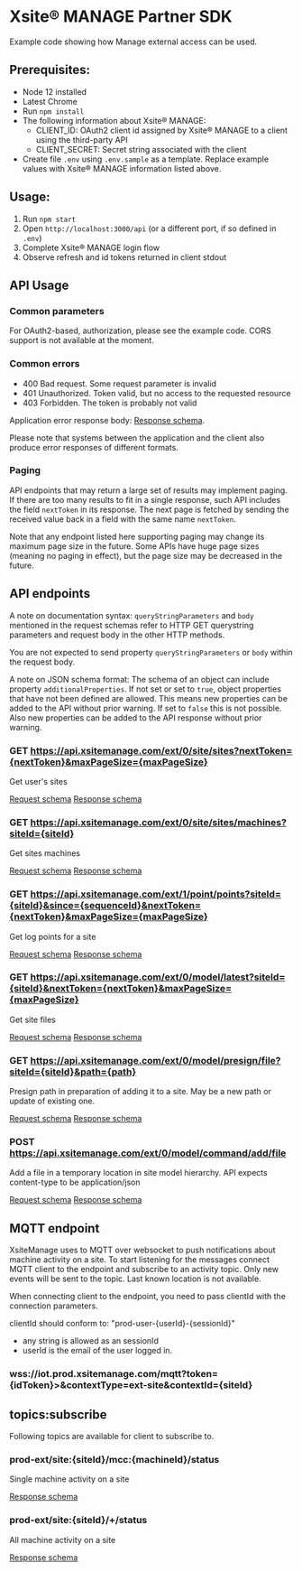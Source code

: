 # Xsite® MANAGE Partner SDK

Example code showing how Manage external access can be used.

## Prerequisites:

- Node 12 installed
- Latest Chrome
- Run `npm install`
- The following information about Xsite® MANAGE:
  - CLIENT_ID: OAuth2 client id assigned by Xsite® MANAGE to a client using the third-party API
  - CLIENT_SECRET: Secret string associated with the client
- Create file `.env` using `.env.sample` as a template. Replace example values
  with Xsite® MANAGE information listed above.

## Usage:

1. Run `npm start`
2. Open `http://localhost:3000/api` (or a different port, if so defined in `.env`)
3. Complete Xsite® MANAGE login flow
4. Observe refresh and id tokens returned in client stdout

## API Usage

### Common parameters

For OAuth2-based, authorization, please see the example code. CORS support is not available at the moment.

### Common errors

- 400 Bad request. Some request parameter is invalid
- 401 Unauthorized. Token valid, but no access to the requested resource
- 403 Forbidden. The token is probably not valid

Application error response body: [Response schema](schema/common-error-body.json).

Please note that systems between the application and the client also produce error responses of different formats.

### Paging

API endpoints that may return a large set of results may implement paging. If there are too many results to fit in a single response, such API includes the field `nextToken` in its response. The next page is fetched by sending the received value back in a field with the same name `nextToken`.

Note that any endpoint listed here supporting paging may change its maximum page size in the future. Some APIs have huge page sizes (meaning no paging in effect), but the page size may be decreased in the future.

## API endpoints

A note on documentation syntax: `queryStringParameters` and `body` mentioned in the request schemas refer to HTTP GET querystring parameters and request body in the other HTTP methods.

You are not expected to send property `queryStringParameters` or `body` within the request body.

A note on JSON schema format: The schema of an object can include property `additionalProperties`. If not set or set to `true`, object properties that have not been defined are allowed. This means new properties can be added to the API without prior warning. If set to `false` this is not possible. Also new properties can be added to the API response without prior warning.

### GET https://api.xsitemanage.com/ext/0/site/sites?nextToken={nextToken}&maxPageSize={maxPageSize}

Get user's sites

[Request schema](api/0/site/sites/get/request.json)
[Response schema](api/0/site/sites/get/response.json)

### GET https://api.xsitemanage.com/ext/0/site/sites/machines?siteId={siteId}

Get sites machines

[Request schema](api/0/site/sites/machines/get/request.json)
[Response schema](api/0/site/sites/machines/get/response.json)

### GET https://api.xsitemanage.com/ext/1/point/points?siteId={siteId}&since={sequenceId}&nextToken={nextToken}&maxPageSize={maxPageSize}

Get log points for a site

[Request schema](api/1/point/points/get/request.json)
[Response schema](api/1/point/points/get/response.json)

### GET https://api.xsitemanage.com/ext/0/model/latest?siteId={siteId}&nextToken={nextToken}&maxPageSize={maxPageSize}

Get site files

[Request schema](api/0/model/latest/get/request.json)
[Response schema](api/0/model/latest/get/response.json)

### GET https://api.xsitemanage.com/ext/0/model/presign/file?siteId={siteId}&path={path}

Presign path in preparation of adding it to a site. May be a new path or update of existing one.

[Request schema](api/0/model/presign/get/request.json)
[Response schema](api/0/model/presign/get/response.json)

### POST https://api.xsitemanage.com/ext/0/model/command/add/file

Add a file in a temporary location in site model hierarchy. API expects content-type to be application/json

[Request schema](api/0/model/command/add/file/post/request.json)
[Response schema](api/0/model/command/add/file/post/response.json)

## MQTT endpoint

XsiteManage uses to MQTT over websocket to push notifications about machine activity on a site. To start listening for the messages connect MQTT client to the endpoint and subscribe to an activity topic. Only new events will be sent to the topic. Last known location is not available.

When connecting client to the endpoint, you need to pass clientId with the connection parameters.

clientId should conform to: "prod-user-{userId}-{sessionId}"
 - any string is allowed as an sessionId
 - userId is the email of the user logged in.

### wss://iot.prod.xsitemanage.com/mqtt?token={idToken}>&contextType=ext-site&contextId={siteId}

## topics:subscribe

Following topics are available for client to subscribe to.

### prod-ext/site:{siteId}/mcc:{machineId}/status

Single machine activity on a site

[Response schema](schema/mqtt-subscribe.json)

### prod-ext/site:{siteId}/+/status

All machine activity on a site

[Response schema](schema/mqtt-subscribe.json)

